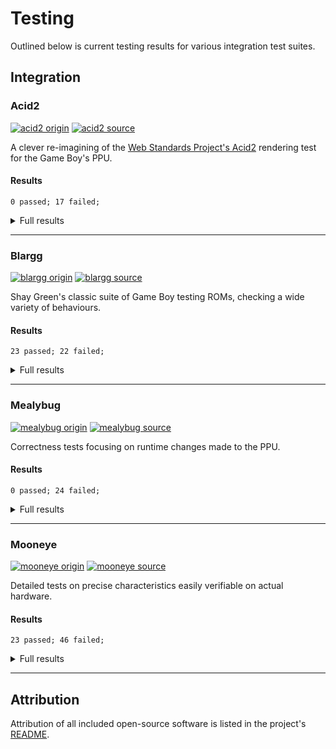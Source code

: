 # Testing

Outlined below is current testing results for various integration test suites.

## Integration

### Acid2

[![acid2 origin][acid2.git.badge]][acid2.git.hyper]
[![acid2 source][acid2.src.badge]][acid2.src.hyper]

A clever re-imagining of the [Web Standards Project's Acid2][wsp.acid2]
rendering test for the Game Boy's PPU.

#### Results

```
0 passed; 17 failed;
```

<details>
  <summary>Full results</summary>

  | Pass | Test                                                |
  |:----:| --------------------------------------------------- |
  |  ❌  | `failure_10_obj_limit`                              |
  |  ❌  | `failure_8x16_obj_tile_index_bit_0`                 |
  |  ❌  | `failure_bg_enable`                                 |
  |  ❌  | `failure_bg_map`                                    |
  |  ❌  | `failure_obj_enable`                                |
  |  ❌  | `failure_obj_horizontal_flip`                       |
  |  ❌  | `failure_obj_palette`                               |
  |  ❌  | `failure_obj_priority_lower_x`                      |
  |  ❌  | `failure_obj_priority_same_x`                       |
  |  ❌  | `failure_obj_size`                                  |
  |  ❌  | `failure_obj_to_bg_priority`                        |
  |  ❌  | `failure_obj_vertical_flip`                         |
  |  ❌  | `failure_tile_sel`                                  |
  |  ❌  | `failure_win_enable`                                |
  |  ❌  | `failure_win_line_counter`                          |
  |  ❌  | `failure_win_map`                                   |
  |  ❌  | `success`                                           |

</details>

---

### Blargg

[![blargg origin][blargg.git.badge]][blargg.git.hyper]
[![blargg source][blargg.src.badge]][blargg.src.hyper]

Shay Green's classic suite of Game Boy testing ROMs, checking a wide variety of
behaviours.

#### Results

```
23 passed; 22 failed;
```

<details>
  <summary>Full results</summary>

  | Pass | Test                                                |
  |:----:| --------------------------------------------------- |
  |  ✅  | `cpu_instrs/cpu_instrs.gb`                          |
  |  ✅  | `cpu_instrs/individual/01-special.gb`               |
  |  ✅  | `cpu_instrs/individual/02-interrupts.gb`            |
  |  ✅  | `cpu_instrs/individual/03-op sp,hl.gb`              |
  |  ✅  | `cpu_instrs/individual/04-op r,imm.gb`              |
  |  ✅  | `cpu_instrs/individual/05-op rp.gb`                 |
  |  ✅  | `cpu_instrs/individual/06-ld r,r.gb`                |
  |  ✅  | `cpu_instrs/individual/07-jr,jp,call,ret,rst.gb`    |
  |  ✅  | `cpu_instrs/individual/08-misc instrs.gb`           |
  |  ✅  | `cpu_instrs/individual/09-op r,r.gb`                |
  |  ✅  | `cpu_instrs/individual/10-bit ops.gb`               |
  |  ✅  | `cpu_instrs/individual/11-op a,(hl).gb`             |
  |  ❌  | `dmg_sound/dmg_sound.gb`                            |
  |  ❌  | `dmg_sound/rom_singles/01-registers.gb`             |
  |  ❌  | `dmg_sound/rom_singles/02-len ctr.gb`               |
  |  ❌  | `dmg_sound/rom_singles/03-trigger.gb`               |
  |  ❌  | `dmg_sound/rom_singles/04-sweep.gb`                 |
  |  ❌  | `dmg_sound/rom_singles/05-sweep details.gb`         |
  |  ❌  | `dmg_sound/rom_singles/06-overflow on trigger.gb`   |
  |  ❌  | `dmg_sound/rom_singles/07-len sweep period sync.gb` |
  |  ❌  | `dmg_sound/rom_singles/08-len ctr during power.gb`  |
  |  ❌  | `dmg_sound/rom_singles/09-wave read while on.gb`    |
  |  ❌  | `dmg_sound/rom_singles/10-wave trigger while on.gb` |
  |  ❌  | `dmg_sound/rom_singles/11-regs after power.gb`      |
  |  ❌  | `dmg_sound/rom_singles/12-wave write while on.gb`   |
  |  ❌  | `halt_bug.gb`                                       |
  |  ✅  | `instr_timing/instr_timing.gb`                      |
  |  ❌  | `interrupt_time/interrupt_time.gb`                  |
  |  ✅  | `mem_timing/individual/01-read_timing.gb`           |
  |  ✅  | `mem_timing/individual/02-write_timing.gb`          |
  |  ✅  | `mem_timing/individual/03-modify_timing.gb`         |
  |  ✅  | `mem_timing/mem_timing.gb`                          |
  |  ✅  | `mem_timing-2/mem_timing.gb`                        |
  |  ✅  | `mem_timing-2/rom_singles/01-read_timing.gb`        |
  |  ✅  | `mem_timing-2/rom_singles/02-write_timing.gb`       |
  |  ✅  | `mem_timing-2/rom_singles/03-modify_timing.gb`      |
  |  ❌  | `oam_bug/oam_bug.gb`                                |
  |  ❌  | `oam_bug/rom_singles/1-lcd_sync.gb`                 |
  |  ❌  | `oam_bug/rom_singles/2-causes.gb`                   |
  |  ✅  | `oam_bug/rom_singles/3-non_causes.gb`               |
  |  ❌  | `oam_bug/rom_singles/4-scanline_timing.gb`          |
  |  ❌  | `oam_bug/rom_singles/5-timing_bug.gb`               |
  |  ✅  | `oam_bug/rom_singles/6-timing_no_bug.gb`            |
  |  ❌  | `oam_bug/rom_singles/7-timing_effect.gb`            |
  |  ❌  | `oam_bug/rom_singles/8-instr_effect.gb`             |

</details>

---

### Mealybug

[![mealybug origin][mealybug.git.badge]][mealybug.git.hyper]
[![mealybug source][mealybug.src.badge]][mealybug.src.hyper]

Correctness tests focusing on runtime changes made to the PPU.

#### Results

```
0 passed; 24 failed;
```

<details>
  <summary>Full results</summary>

  | Pass | Test                                                |
  |:----:| --------------------------------------------------- |
  |  ❌  | `m2_win_en_toggle`                                  |
  |  ❌  | `m3_bgp_change`                                     |
  |  ❌  | `m3_bgp_change_sprites`                             |
  |  ❌  | `m3_lcdc_bg_en_change`                              |
  |  ❌  | `m3_lcdc_bg_map_change`                             |
  |  ❌  | `m3_lcdc_obj_en_change`                             |
  |  ❌  | `m3_lcdc_obj_en_change_variant`                     |
  |  ❌  | `m3_lcdc_obj_size_change`                           |
  |  ❌  | `m3_lcdc_obj_size_change_scx`                       |
  |  ❌  | `m3_lcdc_tile_sel_change`                           |
  |  ❌  | `m3_lcdc_tile_sel_win_change`                       |
  |  ❌  | `m3_lcdc_win_en_change_multiple`                    |
  |  ❌  | `m3_lcdc_win_en_change_multiple_wx`                 |
  |  ❌  | `m3_lcdc_win_map_change`                            |
  |  ❌  | `m3_obp0_change`                                    |
  |  ❌  | `m3_scx_high_5_bits`                                |
  |  ❌  | `m3_scx_low_3_bits`                                 |
  |  ❌  | `m3_scy_change`                                     |
  |  ❌  | `m3_window_timing`                                  |
  |  ❌  | `m3_window_timing_wx_0`                             |
  |  ❌  | `m3_wx_4_change`                                    |
  |  ❌  | `m3_wx_4_change_sprites`                            |
  |  ❌  | `m3_wx_5_change`                                    |
  |  ❌  | `m3_wx_6_change`                                    |

</details>

---

### Mooneye

[![mooneye origin][mooneye.git.badge]][mooneye.git.hyper]
[![mooneye source][mooneye.src.badge]][mooneye.src.hyper]

Detailed tests on precise characteristics easily verifiable on actual hardware.

#### Results

```
23 passed; 46 failed;
```

<details>
  <summary>Full results</summary>

  | Pass | Test                                                |
  |:----:| --------------------------------------------------- |
  |  ❌  | `acceptance/add_sp_e_timing.gb`                     |
  |  ✅  | `acceptance/bits/mem_oam.gb`                        |
  |  ✅  | `acceptance/bits/reg_f.gb`                          |
  |  ❌  | `acceptance/bits/unused_hwio-GS.gb`                 |
  |  ❌  | `acceptance/boot_div-dmg0.gb`                       |
  |  ❌  | `acceptance/boot_div-dmgABCmgb.gb`                  |
  |  ❌  | `acceptance/boot_hwio-dmg0.gb`                      |
  |  ❌  | `acceptance/boot_hwio-dmgABCmgb.gb`                 |
  |  ❌  | `acceptance/boot_regs-dmg0.gb`                      |
  |  ✅  | `acceptance/boot_regs-dmgABC.gb`                    |
  |  ❌  | `acceptance/call_cc_timing.gb`                      |
  |  ❌  | `acceptance/call_cc_timing2.gb`                     |
  |  ❌  | `acceptance/call_timing.gb`                         |
  |  ❌  | `acceptance/call_timing2.gb`                        |
  |  ✅  | `acceptance/di_timing-GS.gb`                        |
  |  ✅  | `acceptance/div_timing.gb`                          |
  |  ✅  | `acceptance/ei_sequence.gb`                         |
  |  ✅  | `acceptance/ei_timing.gb`                           |
  |  ✅  | `acceptance/halt_ime0_ei.gb`                        |
  |  ✅  | `acceptance/halt_ime0_nointr_timing.gb`             |
  |  ✅  | `acceptance/halt_ime1_timing.gb`                    |
  |  ✅  | `acceptance/halt_ime1_timing2-GS.gb`                |
  |  ✅  | `acceptance/if_ie_registers.gb`                     |
  |  ✅  | `acceptance/instr/daa.gb`                           |
  |  ❌  | `acceptance/interrupts/ie_push.gb`                  |
  |  ✅  | `acceptance/intr_timing.gb`                         |
  |  ❌  | `acceptance/jp_cc_timing.gb`                        |
  |  ❌  | `acceptance/jp_timing.gb`                           |
  |  ❌  | `acceptance/ld_hl_sp_e_timing.gb`                   |
  |  ✅  | `acceptance/oam_dma/basic.gb`                       |
  |  ✅  | `acceptance/oam_dma/reg_read.gb`                    |
  |  ❌  | `acceptance/oam_dma_restart.gb`                     |
  |  ✅  | `acceptance/oam_dma/sources-GS.gb`                  |
  |  ❌  | `acceptance/oam_dma_start.gb`                       |
  |  ❌  | `acceptance/oam_dma_timing.gb`                      |
  |  ✅  | `acceptance/pop_timing.gb`                          |
  |  ❌  | `acceptance/ppu/hblank_ly_scx_timing-GS.gb`         |
  |  ✅  | `acceptance/ppu/intr_1_2_timing-GS.gb`              |
  |  ❌  | `acceptance/ppu/intr_2_0_timing.gb`                 |
  |  ❌  | `acceptance/ppu/intr_2_mode0_timing.gb`             |
  |  ❌  | `acceptance/ppu/intr_2_mode0_timing_sprites.gb`     |
  |  ❌  | `acceptance/ppu/intr_2_mode3_timing.gb`             |
  |  ❌  | `acceptance/ppu/intr_2_oam_ok_timing.gb`            |
  |  ❌  | `acceptance/ppu/lcdon_timing-GS.gb`                 |
  |  ❌  | `acceptance/ppu/lcdon_write_timing-GS.gb`           |
  |  ❌  | `acceptance/ppu/stat_irq_blocking.gb`               |
  |  ❌  | `acceptance/ppu/stat_lyc_onoff.gb`                  |
  |  ❌  | `acceptance/ppu/vblank_stat_intr-GS.gb`             |
  |  ❌  | `acceptance/push_timing.gb`                         |
  |  ✅  | `acceptance/rapid_di_ei.gb`                         |
  |  ❌  | `acceptance/ret_cc_timing.gb`                       |
  |  ❌  | `acceptance/ret_timing.gb`                          |
  |  ❌  | `acceptance/reti_intr_timing.gb`                    |
  |  ❌  | `acceptance/reti_timing.gb`                         |
  |  ❌  | `acceptance/rst_timing.gb`                          |
  |  ❌  | `acceptance/serial/boot_sclk_align-dmgABCmgb.gb`    |
  |  ✅  | `acceptance/timer/div_write.gb`                     |
  |  ✅  | `acceptance/timer/rapid_toggle.gb`                  |
  |  ❌  | `acceptance/timer/tim00.gb`                         |
  |  ❌  | `acceptance/timer/tim00_div_trigger.gb`             |
  |  ❌  | `acceptance/timer/tim01.gb`                         |
  |  ❌  | `acceptance/timer/tim01_div_trigger.gb`             |
  |  ❌  | `acceptance/timer/tim10.gb`                         |
  |  ❌  | `acceptance/timer/tim10_div_trigger.gb`             |
  |  ❌  | `acceptance/timer/tim11.gb`                         |
  |  ❌  | `acceptance/timer/tim11_div_trigger.gb`             |
  |  ❌  | `acceptance/timer/tima_reload.gb`                   |
  |  ❌  | `acceptance/timer/tima_write_reloading.gb`          |
  |  ✅  | `acceptance/timer/tma_write_reloading.gb`           |

</details>

---

## Attribution

Attribution of all included open-source software is listed in the project's
[README][attrib].

<!--
  Reference-style links
-->

<!-- Badges -->
[acid2.git.badge]:    https://img.shields.io/badge/acid2-origin-2188a7?logo=github
[acid2.git.hyper]:    https://github.com/mattcurrie/dmg-acid2
[acid2.src.badge]:    https://img.shields.io/badge/acid2-source-a72145?logo=rust
[acid2.src.hyper]:    /tests/acid2.rs
[blargg.git.badge]:   https://img.shields.io/badge/blargg-origin-2188a7?logo=github
[blargg.git.hyper]:   https://github.com/retrio/gb-test-roms
[blargg.src.badge]:   https://img.shields.io/badge/blargg-source-a72145?logo=rust
[blargg.src.hyper]:   /tests/blargg.rs
[mealybug.git.badge]: https://img.shields.io/badge/mealybug-origin-2188a7?logo=github
[mealybug.git.hyper]: https://github.com/mattcurrie/mealybug-tearoom-tests
[mealybug.src.badge]: https://img.shields.io/badge/mealybug-source-a72145?logo=rust
[mealybug.src.hyper]: /tests/mealybug.rs
[mooneye.git.badge]:  https://img.shields.io/badge/mooneye-origin-2188a7?logo=github
[mooneye.git.hyper]:  https://github.com/Gekkio/mooneye-test-suite
[mooneye.src.badge]:  https://img.shields.io/badge/mooneye-source-a72145?logo=rust
[mooneye.src.hyper]:  /tests/mooneye.rs

<!-- Integration -->
[wsp.acid2]: https://webstandards.org/files/acid2/test.html

<!-- Attribution -->
[attrib]: /README.md#attribution
